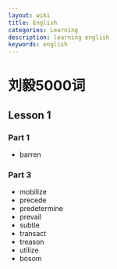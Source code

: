 ```yaml
---
layout: wiki
title: English
categories: Learning
description: learning english
keywords: english
---
```


# 刘毅5000词
## Lesson 1
### Part 1
- barren

### Part 3
- mobilize
- precede
- predetermine 
- prevail
- subtle
- transact
- treason
- utilize
- bosom
